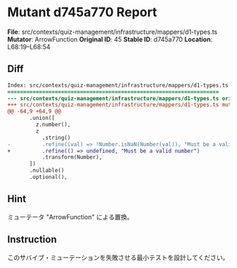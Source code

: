 # Mutant d745a770 Report

**File**: src/contexts/quiz-management/infrastructure/mappers/d1-types.ts
**Mutator**: ArrowFunction
**Original ID**: 45
**Stable ID**: d745a770
**Location**: L68:19–L68:54

## Diff

```diff
Index: src/contexts/quiz-management/infrastructure/mappers/d1-types.ts
===================================================================
--- src/contexts/quiz-management/infrastructure/mappers/d1-types.ts	original
+++ src/contexts/quiz-management/infrastructure/mappers/d1-types.ts	mutated #45
@@ -64,9 +64,9 @@
       .union([
         z.number(),
         z
           .string()
-          .refine((val) => !Number.isNaN(Number(val)), "Must be a valid number")
+          .refine(() => undefined, "Must be a valid number")
           .transform(Number),
       ])
       .nullable()
       .optional(),
```

## Hint

ミューテータ "ArrowFunction" による置換。

## Instruction

このサバイブ・ミューテーションを失敗させる最小テストを設計してください。